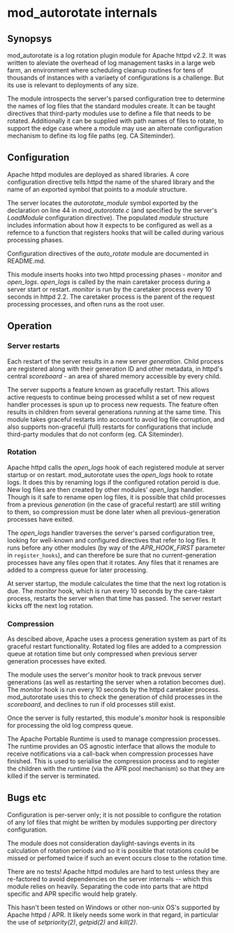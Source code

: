 # mod_autorotate internals

## Synopsys

mod_autorotate is a log rotation plugin module for Apache httpd v2.2.  It was written to aleviate the overhead of log management tasks in a large web farm, an environment where scheduling cleanup routines for tens of thousands of instances with a variaety of configurations is a challenge.  But its use is relevant to deployments of any size.

The module introspects the server's parsed configuration tree to determine the names of log files that the standard modules create.  It can be taught directives that third-party modules use to define a file that needs to be rotated.  Additionally it can be supplied with path names of files to rotate, to support the edge case where a module may use an alternate configuration mechanism to define its log file paths (eg. CA Siteminder).



## Configuration

Apache httpd modules are deployed as shared libraries.  A core configuration directive tells httpd the name of the shared library and the name of an exported symbol that points to a *module* structure.

The server locates the *autorotate_module* symbol exported by the declaration on line 44 in *mod_autorotate.c* (and specified by the server's *LoadModule* configuration directive).  The populated *module* structure  includes information about how it expects to be configured as well as a refernce to a function that registers hooks that will be called during various processing phases.

Configuration directives of the *auto_rotate* module are documented in README.md.

This module inserts hooks into two httpd processing phases - *monitor* and *open_logs*. *open_logs* is called by the main caretaker process during a server start or restart.  *monitor* is run by the caretaker process every 10 seconds in httpd 2.2.  The caretaker process is the parent of the request processing processes, and often runs as the root user.


## Operation

### Server restarts

Each restart of the server results in a new server *generation*.  Child process are registered along with their generation ID and other metadata, in httpd's central *scoreboard* - an area of shared memory accessible by every child.

The server supports a feature known as gracefully restart.  This allows active requests to continue being processed whilst a set of new request handler processes is spun up to process new requests.  The feature often results in children from several generations running at the same time.  This module takes graceful restarts into account to avoid log file corruption, and also supports non-graceful (full) restarts for configurations that include third-party modules that do not conform (eg. CA Siteminder).


### Rotation

Apache httpd calls the *open_logs* hook of each registered module at server startup or on restart.  mod_autorotate uses the *open_logs* hook to rotate logs.  It does this by renaming logs if the configured rotation peroid is due.  New log files are then created by other modules' *open_logs* handler.  Though is it safe to rename open log files, it is possible that child processes from a previous *generation* (in the case of graceful restart) are still writing to them, so compression must be done later when all previous-generation processes have exited.

The *open_logs* handler traverses the server's parsed configuration tree, looking for well-known and configured directives that refer to log files.  It runs before any other modules (by way of the *APR_HOOK_FIRST* parameter in `register_hooks`), and can therefore be sure that no current-generation processes have any files open that it rotates.  Any files that it renames are added to a compress queue for later processing.

At server startup, the module calculates the time that the next log rotation is due.  The *monitor* hook, which is run every 10 seconds by the care-taker process, restarts the server when that time has passed.  The server restart kicks off the next log rotation.


### Compression

As descibed above, Apache uses a process generation system as part of its graceful restart functionality.  Rotated log files are added to a compression queue at rotation time but only compressed when previous server generation processes have exited.

The module uses the server's *monitor* hook to track prevous server generations (as well as restarting the server when a rotation becomes due). The *monitor* hook is run every 10 seconds by the httpd caretaker process.  mod_autorotate uses this to check the generation of child processes in the *scoreboard*, and declines to run if old processes still exist.

Once the server is fully restarted, this module's *monitor* hook is responsible for  processing the old log compress queue.

The Apache Portable Runtime is used to manage compression processes.  The runtime provides an OS agnostic interface that allows the module to receive notifications via a call-back when compression processes have finished.  This is used to serialise the compression process and to register the children with the runtime (via the APR pool mechanism) so that they are killed if the server is terminated.


## Bugs etc

Configuration is per-server only;  it is not possible to configure the rotation of any lof files that might be written by modules supporting per directory configuration.

The module does not consideration daylight-savings events in its calculation of rotation periods and so it is possible that rotations could be missed or perfomed twice if such an event occurs close to the rotation time.

There are no tests!  Apache httpd modules are hard to test unless they are re-factored to avoid dependencies on the server internals -- which this module relies on heavily.  Separating the code into parts that are httpd specific and
APR specific would help grately.

This hasn't been tested on Windows or other non-unix OS's supported by Apache httpd / APR.  It likely needs some work in that regard, in particular the use of *setpriority(2)*, *getpid(2)* and *kill(2)*. 
